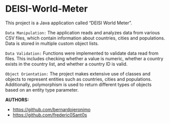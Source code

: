 # DEISI-World-Meter
This project is a Java application called “DEISI World Meter”.

```Data Manipulation:``` 
The application reads and analyzes data from various CSV files, which contain information about countries, cities and populations. Data is stored in multiple custom object lists.

```Data Validation:``` 
 Functions were implemented to validate data read from files. This includes checking whether a value is numeric, whether a country exists in the country list, and whether a country ID is valid.

```Object Orientation:``` 
 The project makes extensive use of classes and objects to represent entities such as countries, cities and populations. Additionally, polymorphism is used to return different types of objects based on an entity type parameter.

**AUTHORS:**

- https://github.com/bernardojeronimo
- https://github.com/frederic0Sant0s
